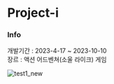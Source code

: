 # Project-i
### Info
개발기간    : 2023-4-17 ~ 2023-10-10<br>
장르    : 액션 어드벤쳐(소울 라이크) 게임<br>

![test1_new](https://github.com/Junhachoi-GameDav/Project-i/assets/87477736/ab5c31be-f8fb-471c-a4f6-b8bd0008fe79)
